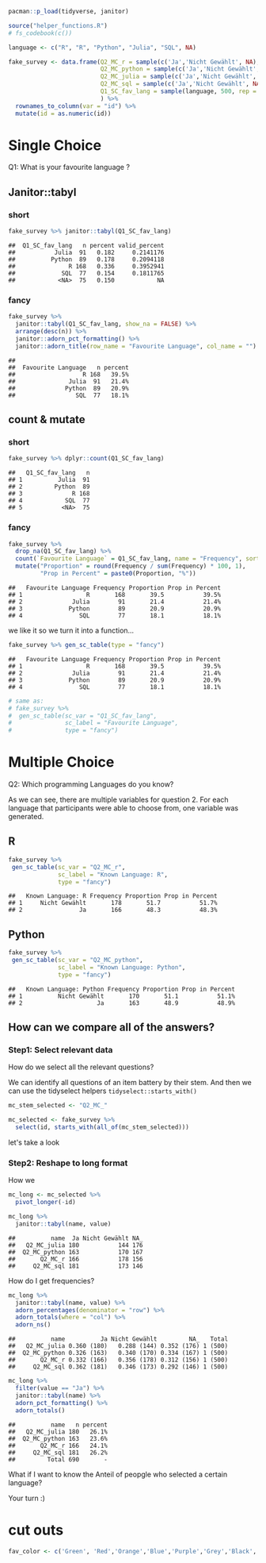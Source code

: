 

```r
pacman::p_load(tidyverse, janitor)

source("helper_functions.R")
# fs_codebook(c())
```


```r
language <- c("R", "R", "Python", "Julia", "SQL", NA)

fake_survey <- data.frame(Q2_MC_r = sample(c('Ja','Nicht Gewählt', NA), 500, rep = TRUE),
                          Q2_MC_python = sample(c('Ja','Nicht Gewählt', NA), 500, rep = TRUE), 
                          Q2_MC_julia = sample(c('Ja','Nicht Gewählt', NA), 500, rep = TRUE), 
                          Q2_MC_sql = sample(c('Ja','Nicht Gewählt', NA), 500, rep = TRUE), 
                          Q1_SC_fav_lang = sample(language, 500, rep = TRUE)
                          ) %>% 
  rownames_to_column(var = "id") %>% 
  mutate(id = as.numeric(id))
```

# Single Choice

Q1: What is your favourite language ?

## Janitor::tabyl

### short

```r
fake_survey %>% janitor::tabyl(Q1_SC_fav_lang) 
```

```
##  Q1_SC_fav_lang   n percent valid_percent
##           Julia  91   0.182     0.2141176
##          Python  89   0.178     0.2094118
##               R 168   0.336     0.3952941
##             SQL  77   0.154     0.1811765
##            <NA>  75   0.150            NA
```

### fancy

```r
fake_survey %>% 
  janitor::tabyl(Q1_SC_fav_lang, show_na = FALSE) %>% 
  arrange(desc(n)) %>% 
  janitor::adorn_pct_formatting() %>% 
  janitor::adorn_title(row_name = "Favourite Language", col_name = "")
```

```
##                                
##  Favourite Language   n percent
##                   R 168   39.5%
##               Julia  91   21.4%
##              Python  89   20.9%
##                 SQL  77   18.1%
```

## count & mutate

### short

```r
fake_survey %>% dplyr::count(Q1_SC_fav_lang) 
```

```
##   Q1_SC_fav_lang   n
## 1          Julia  91
## 2         Python  89
## 3              R 168
## 4            SQL  77
## 5           <NA>  75
```

### fancy

```r
fake_survey %>% 
  drop_na(Q1_SC_fav_lang) %>% 
  count(`Favourite Language` = Q1_SC_fav_lang, name = "Frequency", sort = TRUE) %>% 
  mutate("Proportion" = round(Frequency / sum(Frequency) * 100, 1),
         "Prop in Percent" = paste0(Proportion, "%"))
```

```
##   Favourite Language Frequency Proportion Prop in Percent
## 1                  R       168       39.5           39.5%
## 2              Julia        91       21.4           21.4%
## 3             Python        89       20.9           20.9%
## 4                SQL        77       18.1           18.1%
```

we like it so we turn it into a function...


```r
fake_survey %>% gen_sc_table(type = "fancy")
```

```
##   Favourite Language Frequency Proportion Prop in Percent
## 1                  R       168       39.5           39.5%
## 2              Julia        91       21.4           21.4%
## 3             Python        89       20.9           20.9%
## 4                SQL        77       18.1           18.1%
```

```r
# same as:
# fake_survey %>% 
#  gen_sc_table(sc_var = "Q1_SC_fav_lang", 
#               sc_label = "Favourite Language", 
#               type = "fancy")
```

# Multiple Choice

Q2: Which programming Languages do you know?

As we can see, there are multiple variables for question 2. For each language that participants were able to choose from, one variable was generated.

## R

```r
fake_survey %>% 
 gen_sc_table(sc_var = "Q2_MC_r", 
              sc_label = "Known Language: R", 
              type = "fancy")
```

```
##   Known Language: R Frequency Proportion Prop in Percent
## 1     Nicht Gewählt       178       51.7           51.7%
## 2                Ja       166       48.3           48.3%
```
## Python


```r
fake_survey %>% 
 gen_sc_table(sc_var = "Q2_MC_python", 
              sc_label = "Known Language: Python", 
              type = "fancy")
```

```
##   Known Language: Python Frequency Proportion Prop in Percent
## 1          Nicht Gewählt       170       51.1           51.1%
## 2                     Ja       163       48.9           48.9%
```

## How can we compare all of the answers?

### Step1: Select relevant data

How do we select all the relevant questions?

We can identify all questions of an item battery by their stem. And then we can use the tidyselect helpers `tidyselect::starts_with()`


```r
mc_stem_selected <- "Q2_MC_"
```


```r
mc_selected <- fake_survey %>% 
  select(id, starts_with(all_of(mc_stem_selected))) 
```

let's take a look
### Step2: Reshape to long format

How we 

```r
mc_long <- mc_selected %>% 
  pivot_longer(-id)
```

```r
mc_long %>% 
  janitor::tabyl(name, value)
```

```
##          name  Ja Nicht Gewählt NA_
##   Q2_MC_julia 180           144 176
##  Q2_MC_python 163           170 167
##       Q2_MC_r 166           178 156
##     Q2_MC_sql 181           173 146
```

How do I get frequencies?


```r
mc_long %>% 
  janitor::tabyl(name, value) %>% 
  adorn_percentages(denominator = "row") %>% 
  adorn_totals(where = "col") %>% 
  adorn_ns()
```

```
##          name          Ja Nicht Gewählt         NA_   Total
##   Q2_MC_julia 0.360 (180)   0.288 (144) 0.352 (176) 1 (500)
##  Q2_MC_python 0.326 (163)   0.340 (170) 0.334 (167) 1 (500)
##       Q2_MC_r 0.332 (166)   0.356 (178) 0.312 (156) 1 (500)
##     Q2_MC_sql 0.362 (181)   0.346 (173) 0.292 (146) 1 (500)
```


```r
mc_long %>%
  filter(value == "Ja") %>% 
  janitor::tabyl(name) %>% 
  adorn_pct_formatting() %>% 
  adorn_totals()
```

```
##          name   n percent
##   Q2_MC_julia 180   26.1%
##  Q2_MC_python 163   23.6%
##       Q2_MC_r 166   24.1%
##     Q2_MC_sql 181   26.2%
##         Total 690       -
```

What if I want to know the Anteil of peopgle who selected a certain language? 

Your turn :)



# cut outs

```r
fav_color <- c('Green', 'Red','Orange','Blue','Purple','Grey','Black','Yellow','White','Lavender')
```
